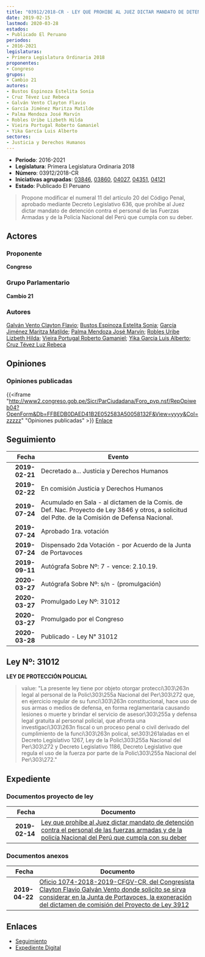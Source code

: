 ```yaml
---
title: "03912/2018-CR - LEY QUE PROHIBE AL JUEZ DICTAR MANDATO DE DETENCIÓN CONTRA EL PERSONAL DE LAS FUERZAS ARMADAS Y DE LA POLICÍA NACIONAL DEL PERÚ QUE CUMPLA CON SU DEBER"
date: 2019-02-15
lastmod: 2020-03-28
estados:
- Publicado El Peruano
periodos:
- 2016-2021
legislaturas:
- Primera Legislatura Ordinaria 2018
proponentes:
- Congreso
grupos:
- Cambio 21
autores:
- Bustos Espinoza Estelita Sonia
- Cruz Tévez Luz Rebeca
- Galván Vento Clayton Flavio
- García Jiménez Maritza Matilde
- Palma Mendoza José Marvín
- Robles Uribe Lizbeth Hilda
- Vieira Portugal Roberto Gamaniel
- Yika García Luis Alberto
sectores:
- Justicia y Derechos Humanos
---
```

- **Periodo**: 2016-2021
- **Legislatura**: Primera Legislatura Ordinaria 2018
- **Número**: 03912/2018-CR
- **Iniciativas agrupadas**: [03846](../../03800/03846), [03860](../../03800/03860), [04027](../../04000/04027), [04351](../../04300/04351), [04121](../../04100/04121)
- **Estado**: Publicado El Peruano

> Propone modificar el numeral 11 del artículo 20 del Código Penal, aprobado mediante Decreto Legislativo 636, que prohíbe al Juez dictar mandato de detención contra el personal de las Fuerzas Armadas y de la Policía Nacional del Perú que cumpla con su deber.


## Actores

### Proponente

**Congreso**

### Grupo Parlamentario

**Cambio 21**

### Autores

[Galván Vento Clayton Flavio](mailto:mailto:cgalvan@congreso.gob.pe); [Bustos Espinoza Estelita Sonia](mailto:mailto:ebustos@congreso.gob.pe); [García Jiménez Maritza Matilde](mailto:mailto:mgarciaj@congreso.gob.pe); [Palma Mendoza José Marvín](mailto:mailto:jpalma@congreso.gob.pe); [Robles Uribe Lizbeth Hilda](mailto:mailto:lroblesu@congreso.gob.pe); [Vieira Portugal Roberto Gamaniel](mailto:mailto:rvieira@congreso.gob.pe); [Yika García Luis Alberto](mailto:mailto:lyika@congreso.gob.pe); [Cruz Tévez Luz Rebeca](mailto:mailto:lcruzt@congreso.gob.pe)

## Opiniones

### Opiniones publicadas

{{<iframe "http://www2.congreso.gob.pe/Sicr/ParCiudadana/Foro_pvp.nsf/RepOpiweb04?OpenForm&Db=FFBEDB0DAED41B2E052583A50058132F&View=yyyy&Col=zzzzz" "Opiniones publicadas" >}}
[Enlace](http://www2.congreso.gob.pe/Sicr/ParCiudadana/Foro_pvp.nsf/RepOpiweb04?OpenForm&Db=FFBEDB0DAED41B2E052583A50058132F&View=yyyy&Col=zzzzz)


## Seguimiento

| Fecha | Evento |
|------:|--------|
| **2019-02-21** | Decretado a... Justicia y Derechos Humanos |
| **2019-02-22** | En comisión Justicia y Derechos Humanos |
| **2019-07-24** | Acumulado en Sala - al dictamen de la Comis. de Def. Nac. Proyecto de Ley 3846 y otros, a solicitud del Pdte. de la Comisión de Defensa Nacional. |
| **2019-07-24** | Aprobado 1ra. votación |
| **2019-07-24** | Dispensado 2da Votación - por Acuerdo de la Junta de Portavoces |
| **2019-09-11** | Autógrafa Sobre Nº: 7 - vence: 2.10.19. |
| **2020-03-27** | Autógrafa Sobre Nº: s/n - (promulgación) |
| **2020-03-27** | Promulgado Ley Nº: 31012 |
| **2020-03-27** | Promulgado por el Congreso |
| **2020-03-28** | Publicado - Ley N° 31012 |

## Ley Nº: 31012

**LEY DE PROTECCIÓN POLICIAL**

> value: "La presente ley tiene por objeto otorgar protecci\303\263n legal al personal de la Polic\303\255a Nacional del Per\303\272 que, en ejercicio regular de su funci\303\263n constitucional, hace uso de sus armas o medios de defensa, en forma reglamentaria causando lesiones o muerte y brindar el servicio de asesor\303\255a y defensa legal gratuita al personal policial, que afronta una investigaci\303\263n fiscal o un proceso penal o civil derivado del cumplimiento de la funci\303\263n polical, se\303\261aladas en el Decreto Legislativo 1267, Ley de la Polic\303\255a Nacional del Per\303\272 y Decreto Legislativo 1186, Decreto Legislativo que regula el uso de la fuerza por parte de la Polic\303\255a Nacional del Per\303\272."


## Expediente

### Documentos proyecto de ley

| Fecha | Documento |
|------:|-----------|
| **2019-02-14** | [Ley que prohíbe al Juez dictar mandato de detención contra el personal de las fuerzas armadas y de la policía Nacional del Perú que cumpla con su deber](http://www.leyes.congreso.gob.pe/Documentos/2016_2021/Proyectos_de_Ley_y_de_Resoluciones_Legislativas/PL0391220190215..pdf) |

### Documentos anexos

| Fecha | Documento |
|------:|-----------|
| **2019-04-22** | [Oficio 1074-2018-2019-CFGV-CR, del Congresista Clayton Flavio Galván Vento donde solicito se sirva considerar en la Junta de Portavoces, la exoneración del dictamen de comisión del Proyecto de Ley 3912](http://www.leyes.congreso.gob.pe/Documentos/2016_2021/Oficios/Congresistas/OFICIO-1074-2018-2019-CFGV-CR.pdf) |

## Enlaces

- [Seguimiento](http://www2.congreso.gob.pe/Sicr/TraDocEstProc/CLProLey2016.nsf/f7fff46988ca05b1052578e100829cc7/88a9650671fad5f0052583a50054bcbd?OpenDocument)
- [Expediente Digital](http://www2.congreso.gob.pe/Sicr/TraDocEstProc/Expvirt_2011.nsf/visbusqptramdoc1621/03912?opendocument)

